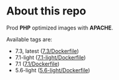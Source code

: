 # About this repo

Prod **PHP** optimized images with **APACHE**.

Available tags are:
- 7.3, latest ([7.3/Dockerfile](https://github.com/TehesFR/docker-apache-php-prod/blob/master/7.3/Dockerfile))
- 7.1-light ([7.1-light/Dockerfile](https://github.com/TehesFR/docker-apache-php-prod/blob/master/7.1-light/Dockerfile))
- 7.1 ([7.1/Dockerfile](https://github.com/TehesFR/docker-apache-php-prod/blob/master/7.1/Dockerfile))
- 5.6-light ([5.6-light/Dockerfile](https://github.com/TehesFR/docker-apache-php-prod/blob/master/5.6-light/Dockerfile))
